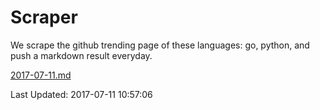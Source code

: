 # Scraper

We scrape the github trending page of these languages: go, python, and push a markdown result everyday.

[2017-07-11.md](https://github.com/borays/Scraper/blob/master/2017-07-11.md)

Last Updated: 2017-07-11 10:57:06